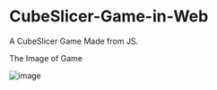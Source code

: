 # CubeSlicer-Game-in-Web
A CubeSlicer Game Made from JS.



The Image of Game 

![image](https://github.com/DhruvJhaJet/CubeSlicer-Game-in-Web/assets/116288192/23068e15-994b-48f4-a6ad-731dc408df26)
